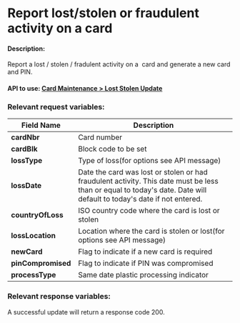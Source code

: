 Report lost/stolen or fraudulent activity on a card
===================================================

#### Description:

Report a lost / stolen / fradulent activity on a  card and generate a new card and PIN.



#### API to use: [Card Maintenance > Lost Stolen Update](https://docs.firstdata.com/org/global/docs/api#lost-stolen-update-v2)

### Relevant request variables:

| Field Name         | Description                                                                                                                                                          |
|--------------------|----------------------------------------------------------------------------------------------------------------------------------------------------------------------|
| **cardNbr**        | Card number                                                                                                                                                          |
| **cardBlk**        | Block code to be set                                                                                                                                                 |
| **lossType**       | Type of loss(for options see API message)                                                                                                                            |
| **lossDate**       | Date the card was lost or stolen or had fraudulent activity. This date must be less than or equal to today's date. Date will default to today's date if not entered. |
| **countryOfLoss**  | ISO country code where the card is lost or stolen                                                                                                                    |
| **lossLocation**   | Location where the card is stolen or lost(for options see API message)                                                                                               |
| **newCard**        | Flag to indicate if a new card is required                                                                                                                           |
| **pinCompromised** | Flag to indicate if PIN was compromised                                                                                                                              |
| **processType**    | Same date plastic processing indicator                                                                                                                               |


### Relevant response variables:
A successful update will return a response code 200.


